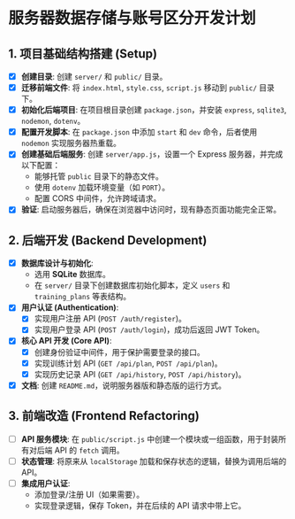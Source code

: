 # 服务器数据存储与账号区分开发计划

## 1. 项目基础结构搭建 (Setup)
- [x] **创建目录**: 创建 `server/` 和 `public/` 目录。
- [x] **迁移前端文件**: 将 `index.html`, `style.css`, `script.js` 移动到 `public/` 目录下。
- [x] **初始化后端项目**: 在项目根目录创建 `package.json`，并安装 `express`, `sqlite3`, `nodemon`, `dotenv`。
- [x] **配置开发脚本**: 在 `package.json` 中添加 `start` 和 `dev` 命令，后者使用 `nodemon` 实现服务器热重载。
- [x] **创建基础后端服务**: 创建 `server/app.js`，设置一个 Express 服务器，并完成以下配置：
  - 能够托管 `public` 目录下的静态文件。
  - 使用 `dotenv` 加载环境变量（如 `PORT`）。
  - 配置 CORS 中间件，允许跨域请求。
- [x] **验证**: 启动服务器后，确保在浏览器中访问时，现有静态页面功能完全正常。

## 2. 后端开发 (Backend Development)
- [x] **数据库设计与初始化**:
  - 选用 **SQLite** 数据库。
  - 在 `server/` 目录下创建数据库初始化脚本，定义 `users` 和 `training_plans` 等表结构。
- [x] **用户认证 (Authentication)**:
  - [x] 实现用户注册 API (`POST /auth/register`)。
  - [x] 实现用户登录 API (`POST /auth/login`)，成功后返回 JWT Token。
- [x] **核心 API 开发 (Core API)**:
  - [x] 创建身份验证中间件，用于保护需要登录的接口。
  - [x] 实现训练计划 API (`GET /api/plan`, `POST /api/plan`)。
  - [x] 实现历史记录 API (`GET /api/history`, `POST /api/history`)。

- [x] **文档**: 创建 `README.md`，说明服务器版和静态版的运行方式。

## 3. 前端改造 (Frontend Refactoring)
- [ ] **API 服务模块**: 在 `public/script.js` 中创建一个模块或一组函数，用于封装所有对后端 API 的 `fetch` 调用。
- [ ] **状态管理**: 将原来从 `localStorage` 加载和保存状态的逻辑，替换为调用后端的 API。
- [ ] **集成用户认证**:
  - 添加登录/注册 UI（如果需要）。
  - 实现登录逻辑，保存 Token，并在后续的 API 请求中带上它。

